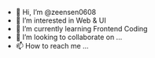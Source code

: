 - 👋 Hi, I’m @zeensen0608
- 👀 I’m interested in Web & UI
- 🌱 I’m currently learning Frontend Coding
- 💞️ I’m looking to collaborate on ...
- 📫 How to reach me ...

<!---
zeensen0608/zeensen0608 is a ✨ special ✨ repository because its `README.md` (this file) appears on your GitHub profile.
You can click the Preview link to take a look at your changes.
--->
